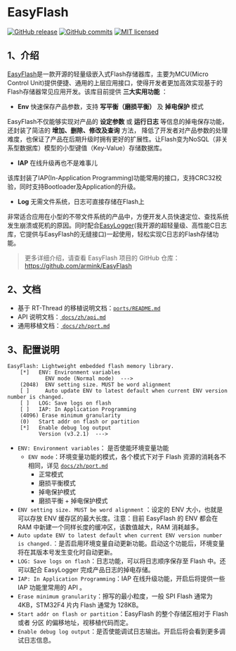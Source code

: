 # EasyFlash

[![GitHub release](https://img.shields.io/github/release/armink/EasyFlash.svg)](https://github.com/armink/EasyFlash/releases/latest) [![GitHub commits](https://img.shields.io/github/commits-since/armink/EasyFlash/3.2.1.svg)](https://github.com/armink/EasyFlash/compare/3.2.1...master) [![MIT licensed](https://img.shields.io/badge/license-MIT-blue.svg)](https://raw.githubusercontent.com/armink/EasyFlash/master/LICENSE)

## 1、介绍

[EasyFlash](https://github.com/armink/EasyFlash)是一款开源的轻量级嵌入式Flash存储器库，主要为MCU(Micro Control Unit)提供便捷、通用的上层应用接口，使得开发者更加高效实现基于的Flash存储器常见应用开发。该库目前提供 **三大实用功能** ：

- **Env** 快速保存产品参数，支持 **写平衡（磨损平衡）** 及 **掉电保护** 模式

EasyFlash不仅能够实现对产品的 **设定参数** 或 **运行日志** 等信息的掉电保存功能，还封装了简洁的 **增加、删除、修改及查询** 方法， 降低了开发者对产品参数的处理难度，也保证了产品在后期升级时拥有更好的扩展性。让Flash变为NoSQL（非关系型数据库）模型的小型键值（Key-Value）存储数据库。

- **IAP** 在线升级再也不是难事儿

该库封装了IAP(In-Application Programming)功能常用的接口，支持CRC32校验，同时支持Bootloader及Application的升级。

- **Log** 无需文件系统，日志可直接存储在Flash上

非常适合应用在小型的不带文件系统的产品中，方便开发人员快速定位、查找系统发生崩溃或死机的原因。同时配合[EasyLogger](https://github.com/armink/EasyLogger)(我开源的超轻量级、高性能C日志库，它提供与EasyFlash的无缝接口)一起使用，轻松实现C日志的Flash存储功能。

> 更多详细介绍，请查看 EasyFlash 项目的 GitHub 仓库：https://github.com/armink/EasyFlash

## 2、文档

- 基于 RT-Thread 的移植说明文档：[`ports/README.md`](ports/README.md)
- API 说明文档：[ `docs/zh/api.md`](docs/zh/api.md)
- 通用移植文档：[ `docs/zh/port.md`](docs/zh/port.md)

## 3、配置说明

```shell
EasyFlash: Lightweight embedded flash memory library.
    [*]   ENV: Environment variables
            ENV mode (Normal mode)  --->
    (2048)  ENV setting size. MUST be word alignment
    [ ]     Auto update ENV to latest default when current ENV version number is changed.
    [ ]   LOG: Save logs on flash
    [ ]   IAP: In Application Programming
    (4096) Erase minimum granularity
    (0)   Start addr on flash or partition
    [*]   Enable debug log output
          Version (v3.2.1)  --->
```

- `ENV: Environment variables`： 是否使能环境变量功能
  - `ENV mode`：环境变量功能的模式，各个模式下对于 Flash 资源的消耗各不相同，详见 [ `docs/zh/port.md`](docs/zh/port.md)
    - 正常模式
    - 磨损平衡模式
    - 掉电保护模式
    - 磨损平衡 + 掉电保护模式
- `ENV setting size. MUST be word alignment` ：设定的 ENV 大小，也就是可以存放 ENV 缓存区的最大长度。注意：目前 EasyFlash 的 ENV 都会在 RAM 中新建一个同样长度的缓冲区，该数值越大，RAM 消耗越多。
- `Auto update ENV to latest default when current ENV version number is changed.`：是否启用环境变量自动更新功能。启动这个功能后，环境变量将在其版本号发生变化时自动更新。
- `LOG: Save logs on flash`：日志功能，可以将日志顺序保存至 Flash 中。还可以配合 EasyLogger 完成产品日志的掉电存储。
- `IAP: In Application Programming`：IAP 在线升级功能，开启后将提供一些 IAP 功能里常用的 API 。
- `Erase minimum granularity`：擦写的最小粒度，一般 SPI Flash 通常为 4KB，STM32F4 片内 Flash 通常为 128KB。
- `Start addr on flash or partition`：EasyFlash 的整个存储区相对于 Flash 或者 分区 的偏移地址，视移植代码而定。
- `Enable debug log output`：是否使能调试日志输出。开启后将会看到更多调试日志信息。


